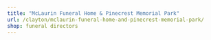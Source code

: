 ```yaml
---
title: "McLaurin Funeral Home & Pinecrest Memorial Park"
url: /clayton/mclaurin-funeral-home-and-pinecrest-memorial-park/
shop: funeral directors
---
```

